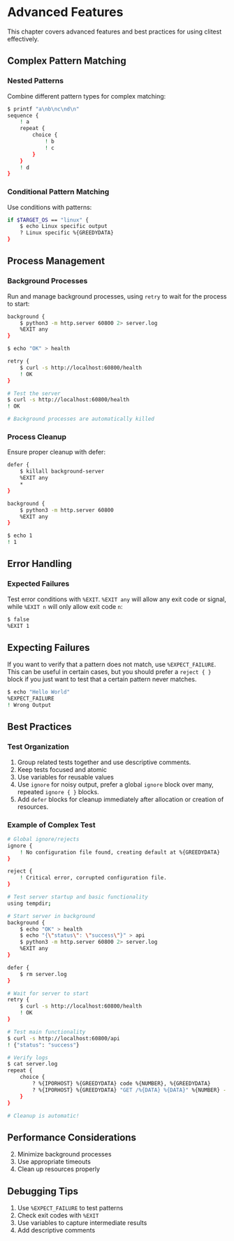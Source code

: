 # Advanced Features

This chapter covers advanced features and best practices for using clitest effectively.

## Complex Pattern Matching

### Nested Patterns

Combine different pattern types for complex matching:

```bash session
$ printf "a\nb\nc\nd\n"
sequence {
    ! a
    repeat {
        choice {
            ! b
            ! c
        }
    }
    ! d
}
```

### Conditional Pattern Matching

Use conditions with patterns:

```bash session
if $TARGET_OS == "linux" {
    $ echo Linux specific output
    ? Linux specific %{GREEDYDATA}
}
```

## Process Management

### Background Processes

Run and manage background processes, using `retry` to wait for the process to start:

```bash session
background {
    $ python3 -m http.server 60800 2> server.log
    %EXIT any
}

$ echo "OK" > health

retry {
    $ curl -s http://localhost:60800/health
    ! OK
}

# Test the server
$ curl -s http://localhost:60800/health
! OK

# Background processes are automatically killed
```

### Process Cleanup

Ensure proper cleanup with defer:

```bash session
defer {
    $ killall background-server
    %EXIT any
    *
}

background {
    $ python3 -m http.server 60800
    %EXIT any
}

$ echo 1
! 1
```

## Error Handling

### Expected Failures

Test error conditions with `%EXIT`. `%EXIT any` will allow any exit code or signal, while `%EXIT n` will only allow exit code `n`:

```bash session
$ false
%EXIT 1
```

## Expecting Failures

If you want to verify that a pattern does not match, use `%EXPECT_FAILURE`. This can be useful in certain cases, but you should prefer a `reject { }` block if you just want to test that a certain pattern never matches.

```bash session
$ echo "Hello World"
%EXPECT_FAILURE
! Wrong Output
``` 

## Best Practices

### Test Organization

1. Group related tests together and use descriptive comments.
3. Keep tests focused and atomic
4. Use variables for reusable values
5. Use `ignore` for noisy output, prefer a global `ignore` block over many, repeated `ignore { }` blocks.
6. Add `defer` blocks for cleanup immediately after allocation or creation of resources.

### Example of Complex Test

```bash session
# Global ignore/rejects
ignore {
    ! No configuration file found, creating default at %{GREEDYDATA}
}

reject {
    ! Critical error, corrupted configuration file.
}

# Test server startup and basic functionality
using tempdir;

# Start server in background
background {
    $ echo "OK" > health
    $ echo "{\"status\": \"success\"}" > api
    $ python3 -m http.server 60800 2> server.log
    %EXIT any
}

defer {
    $ rm server.log
}

# Wait for server to start
retry {
    $ curl -s http://localhost:60800/health
    ! OK
}

# Test main functionality
$ curl -s http://localhost:60800/api
! {"status": "success"}

# Verify logs
$ cat server.log
repeat {
    choice {
        ? %{IPORHOST} %{GREEDYDATA} code %{NUMBER}, %{GREEDYDATA}
        ? %{IPORHOST} %{GREEDYDATA} "GET /%{DATA} %{DATA}" %{NUMBER} -
    }
}

# Cleanup is automatic!
```

## Performance Considerations

2. Minimize background processes
3. Use appropriate timeouts
4. Clean up resources properly

## Debugging Tips

1. Use `%EXPECT_FAILURE` to test patterns
2. Check exit codes with `%EXIT`
3. Use variables to capture intermediate results
4. Add descriptive comments 
